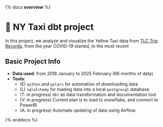 {% docs __overview__ %}

# 🚕 NY Taxi dbt project

In this project,
we analyze and visualize the Yellow Taxi data from 
[TLC Trip Records](https://www.nyc.gov/site/tlc/about/tlc-trip-record-data.page),
from the year COVID-19 started,
to the most recent

## Basic Project Info

- **Data used**: from 2018 January to 2025 February (86 months of data)
- **Tools**:
  - (E) `python` and `polars` for automation of downloading data
  - (L) `sqlalchemy` for loading data into a local `postgresql` database
  - (T: in progress) `dbt` as data transformation and documentation tool
  - (V: in progress) Current plan is to load to snowflake, and connect to PowerBI
  - (A: in progress) Automate updating of data using Airflow.

{% enddocs %}
